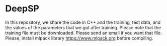 # DeepSP


In this repository, we share the code in C++ and the training, test data, and the values of the parameters that we got after training.
Please note that the training file must be downloaded. Please send an email if you want that file.
Please, install mlpack library https://www.mlpack.org before compiling.


